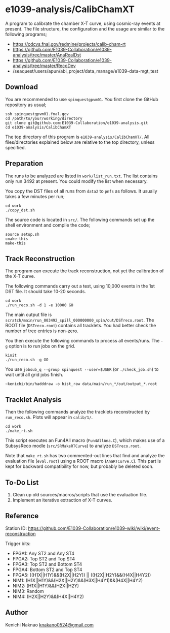 # e1039-analysis/CalibChamXT

A program to calibrate the chamber X-T curve, using cosmic-ray events at present.
The file structure, the configuration and the usage are similar to the following programs;

* https://cdcvs.fnal.gov/redmine/projects/calib-cham-rt
* https://github.com/E1039-Collaboration/e1039-analysis/tree/master/AnaRealDst
* https://github.com/E1039-Collaboration/e1039-analysis/tree/master/RecoDev
* /seaquest/users/apun/abi_project/data_manage/e1039-data-mgt_test


## Download

You are recommended to use `spinquestgpvm01`.
You first clone the GitHub repository as usual;

```
ssh spinquestgpvm01.fnal.gov
cd /path/to/your/working/directory
git clone git@github.com:E1039-Collaboration/e1039-analysis.git
cd e1039-analysis/CalibChamXT
```

The top directory of this program is `e1039-analysis/CalibChamXT/`.
All files/directories explained below are relative to the top directory, unless specified.


## Preparation

The runs to be analyzed are listed in `work/list_run.txt`.
The list contains only run 3492 at present.
You could modify the list when necessary.

You copy the DST files of all runs from `data2` to `pnfs` as follows.
It usually takes a few minutes per run;

```
cd work
./copy_dst.sh
```

The source code is located in `src/`.
The following commands set up the shell environment and compile the code;

```
source setup.sh
cmake-this
make-this
```


## Track Reconstruction

The program can execute the track reconstruction, not yet the calibration of the X-T curve.

The following commands carry out a test, using 10,000 events in the 1st DST file.
It should take 10-20 seconds.

```
cd work
./run_reco.sh -d 1 -e 10000 GO
```

The main output file is `scratch/main/run_003492_spill_000000000_spin/out/DSTreco.root`.
The ROOT file (`DSTreco.root`) contains all tracklets.
You had better check the number of tree entries is non-zero.

You then execute the following commands to process all events/runs.
The `-g` option is to run jobs on the grid.

```
kinit
./run_reco.sh -g GO
```

You use `jobsub_q --group spinquest --user=$USER` (or `./check_job.sh`) to wait until all grid jobs finish.

```
~kenichi/bin/hadddraw -o hist_raw data/main/run_*/out/output_*.root
```


## Tracklet Analysis

Then the following commands analyze the tracklets reconstructed by `run_reco.sh`.
Plots will appear in `calib/1/`.

```
cd work
./make_rt.sh
```

This script executes an Fun4All macro (`Fun4AllAna.C`), which makes use of a SubsysReco modle (`src/SRMakeRTCurve`) to analyze `DSTreco.root`.

Note that `make_rt.sh` has two commented-out lines that find and analyze the evaluation file (`eval.root`) using a ROOT macro (`AnaRTCurve.C`).
This part is kept for backward compatibility for now, but probably be deleted soon.


## To-Do List

1. Clean up old sources/macros/scripts that use the evaluation file.
1. Implement an iterative extraction of X-T curves.


## Reference

Station ID:  https://github.com/E1039-Collaboration/e1039-wiki/wiki/event-reconstruction

Trigger bits:
* FPGA1: Any ST2 and Any ST4
* FPGA2: Top ST2 and Top ST4
* FPGA3: Top ST2 and Bottom ST4
* FPGA4: Bottom ST2 and Top ST4
* FPGA5: ((H1X||H1Y)&&(H2X||H2Y)) || ((H2X||H2Y)&&(H4X||H4Y2))
* NIM1: (H1X||H1Y)&&(H2X||H2Y)&&(H3X||H4Y1)&&(H4X||H4Y2)
* NIM2: (H1X||H1Y)&&(H2X||H2Y)
* NIM3: Random
* NIM4: (H2X||H2Y)&&(H4X||H4Y2)

## Author

Kenichi Naknao <knakano0524@gmail.com>
